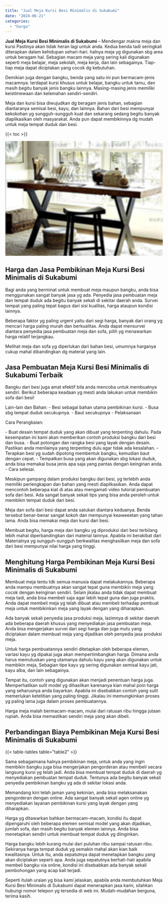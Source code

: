 ```yaml
---
title: "Jual Meja Kursi Besi Minimalis di Sukabumi"
date: "2024-06-21"
categories: 
  - "harga"
---
```


**Jual Meja Kursi Besi Minimalis di Sukabumi** – Mendengar makna meja dan kursi Pastinya akan tidak heran lagi untuk anda. Kedua benda tadi seringkali diterapkan dalam kehidupan sehari-hari. halnya meja yg digunakan sbg area untuk beragam hal. Sebagian macam meja yang sering kali digunakan seperti meja belajar, meja sekolah, meja kerja, dan lain sebagainya. Tiap-tiap meja dapat diciptakan yang cocok dg kebutuhan.

Demikian juga dengan bangku, benda yang satu ini pun bermacam-jenis macamnya. terdapat kursi khusus untuk belajar, bangku untuk tamu, dan masih begitu banyak jenis bangku lainnya. Masing-masing jenis memiliki keistimewaan dan kelemahan sendiri-sendiri.

Meja dan kursi bisa diwujudkan dg beragam jenis bahan, sebagian diantaranya semisal besi, kayu, dan lainnya. Bahan dari besi mempunyai kekokohan yg sungguh-sungguh kuat dan sekarang sedang begitu banyak diaplikasikan oleh masyarakat. Anda pun dapat membikinnya dg mudah untuk meja tempat duduk dan besi.

{{< toc >}}

![Jual Meja Kursi Besi Minimalis di Sukabumi](/images/jual-meja-besi-murah06.png)

## Harga dan Jasa Pembikinan Meja Kursi Besi Minimalis di Sukabumi

Bagi anda yang berminat untuk membuat meja maupun bangku, anda bisa menggunakan sangat banyak jasa yg ada. Penyedia jasa pembuatan meja dan tempat duduk ada begitu banyak sekali di sekitar daerah anda. Survei tempat yang paling tepat bagus dari sisi kualitas, harga ataupun kondisi lainnya.

Beberapa faktor yg paling urgent yaitu dari segi harga, banyak dari orang yg mencari harga paling murah dan berkualitas. Anda dapat mensurvei diantara penyedia jasa pembuatan meja dan sofa, pilih yg menawarkan harga relatif terjangkau.

Melihat meja dan sofa yg diperlukan dari bahan besi, umumnya harganya cukup mahal dibandingkan dg material yang lain.

## Jasa Pembuatan Meja Kursi Besi Minimalis di Sukabumi Terbaik

Bangku dari besi juga amat efektif bila anda mencoba untuk membuatnya sendiri. Berikut beberapa keadaan yg mesti anda lakukan untuk membikin sofa dari besi!

Lain-lain dan Bahan: - Besi sebagai bahan utama pembikinan kursi. - Busa sbg tempat duduk secukupnya. - Baut secukupnya - Pelaksanaan

Cara Perangkaian:

\- Buat desain tempat duduk yang akan dibuat yang terpenting dahulu. Pada kesempatan ini kami akan memberikan contoh produksi bangku dari besi dan busa. - Buat potongan dan rangka besi yang layak dengan desain. Pastikan anda menilainya yang terpenting dulu agar tidak ada kesalahan. - Terapkan besi yg sudah dipotong membentuk bangku, kemudian baut dengan cepat. - Tempatkan busa yang akan digunakan sbg lokasi duduk, anda bisa memakai busa jenis apa saja yang pantas dengan keinginan anda. - Cara selesai.

Meskipun gampang dalam produksi bangku dari besi, yg terlebih anda memiliki perlengkapan dan bahan yang mesti diaplikasikan. Anda dapat mencontoh beberapa kiat di atas atau mengamati video tutorial pembuatan sofa dari besi. Ada sangat banyak sekali tips yang bisa anda peroleh untuk membikin tempat duduk dari besi.

Meja dan sofa dari besi dapat anda satukan diantara keduanya. Benda tersebut benar-benar sangat kokoh dan mempunyai keaweeetan yang tahan lama. Anda bisa memakai meja dan kursi dari besi.

Membuat begitu, harga meja dan bangku yg diproduksi dari besi terbilang lebih mahal diperbandingkan dari material lainnya. Apabila ini berakibat dari Materialnya yg sungguh-sungguh berkwalitas menghasilkan meja dan sofa dari besi mempunyai nilai harga yang tinggi.

## Menghitung Harga Pembikinan Meja Kursi Besi Minimalis di Sukabumi

Membuat meja tentu tdk semua manusia dapat melakukannya. Beberapa anda mampu membuatnya akan sangat tepat guna membikin meja yang cocok dengan keinginan sendiri. Selain jikalau anda tidak dapat membuat meja tadi, anda bisa membeli saja agar lebih tepat guna dan juga praktis. Anda dapat membeli meja yg telah dibuat atau membeli terhadap pembuat meja untuk membikinkan meja yang layak dengan yang diharapkan.

Ada banyak sekali penyedia jasa produksi meja, lazimnya di sekitar daerah ada beberapa daerah khusus yang menyediakan jasa pembuatan meja. Anda bisa mengerjakan survei dari segi harga dan juga mutu yang diciptakan dalam membuat meja yang dijadikan oleh penyedia jasa produksi meja.

Untuk harga pembuatannya sendiri ditetapkan oleh beberapa elemen, variasi kayu yg dipakai juga akan mempertimbangkan harga. Dimana anda harus memutuskan yang utamanya dahulu kayu yang akan digunakan untuk membikin meja, Sebagian tipe kayu yg sering digunakan semisal kayu jati, kayu alba, dan lain sebagainya.

Tempat itu, contoh yang digunakan akan menjadi penentuan harga juga. Memperhatikan sulit model yg dihasilkan karenanya kian mahal poin harga yang seharusnya anda bayarkan. Apabila ini disebabkan contoh yang sulit memerlukan ketelitian yang paling tinggi. Jikalau ini memungkinkan proses yg paling lama juga dalam proses pembuatannya.

Harga meja malah bermacam-macam, mulai dari ratusan ribu hingga jutaan rupiah. Anda bisa memastikan sendiri meja yang akan dibeli.

## Perbandingan Biaya Pembikinan Meja Kursi Besi Minimalis di Sukabumi

{{< table-tables table="table2" >}}

Sama sebagaimana halnya pembikinan meja, untuk anda yang ingin membikin bangku juga bisa mengerjakan pengorderan atau membeli secara langsung kursi yg telah jadi. Anda bisa membuat tempat duduk di daerah yg menyediakan pembuatan tempat duduk. Tentunya ada begitu banyak sekali penyedia pembikinan bangku yg ada di sekitar lokasi anda.

Memandang kini telah jaman yang kekinian, anda bisa melaksanakan pengorderan dengan online. Ada sangat banyak sekali agen online yg menyediakan layanan pembikinan kursi yang layak dengan yang diharapkan.

Harga yg ditawarkan bahkan bermacam-macam, kondisi itu dapat dipengaruhi oleh beberapa elemen semisal model yang akan dijadikan, jumlah sofa, dan masih begitu banyak elemen lainnya. Anda bisa menetapkan sendiri untuk membuat tempat duduk yg diinginkan.

Harga bangku lebih kurang mulai dari puluhan ribu sampai ratusan ribu. Sekiranya harga tempat duduk yg semakin mahal akan kian baik kwalitasnya. Untuk itu, anda sepatutnya dapat menetapkan bangku yang akan diciptakan seperti apa. Anda juga sepatutnya berhati-hati apabila membeli bangku via online, kondisi ini disebabkan ada banyak sekali pembohongan yang acap kali terjadi.

Seperti itulah uraian yg bisa kami jelaskan, apabila anda membutuhkan Meja Kursi Besi Minimalis di Sukabumi dapat menerapkan jasa kami, silahkan hubungi nomor telepon yg tersedia di web ini. Mudah-mudahan berguna, terima kasih.
